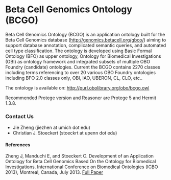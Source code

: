 # Beta Cell Genomics Ontology (BCGO)

Beta Cell Genomics Ontology (BCGO) is an application ontology built for the Beta Cell Genomics database (http://genomics.betacell.org/gbco/) aiming to support database annotation, complicated semantic queries, and automated cell type classification. The ontology is developed using Basic Formal Ontology (BFO) as upper ontology, Ontology for Biomedical Investigations (OBI) as ontology framework and integrated subsets of multiple OBO Foundry (candidate) ontologies. Current the BCGO contains 2270 classes including terms referencing to over 20 various OBO Foundry ontologies including BFO 2.0 classes only, OBI, IAO, UBERON, CL, CLO, etc..

The ontology is available on: http://purl.obolibrary.org/obo/bcgo.owl

Recommended Protege version and Reasoner are Protege 5 and Hermit 1.3.8.

### Contact Us
 - Jie Zheng (jiezhen at umich dot edu)
 - Christian J. Stoeckert (stoeckrt at upenn dot edu) 

#### References 
Zheng J, Manduchi E, and Stoeckert C. Development of an Application Ontology for Beta Cell Genomics Based On the Ontology for Biomedical Investigations. International Conference on Biomedical Ontologies (ICBO 2013), Montreal, Canada, July 2013. [Full Paper](http://www2.unb.ca/csas/data/ws/icbo2013/papers/research/icbo2013_submission_31.pdf)

